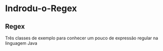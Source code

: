 # Indrodu-o-Regex

<h2>Regex</h2>

<p>Três classes de exemplo para conhecer um pouco de expressão regular na linguagem Java</p>
